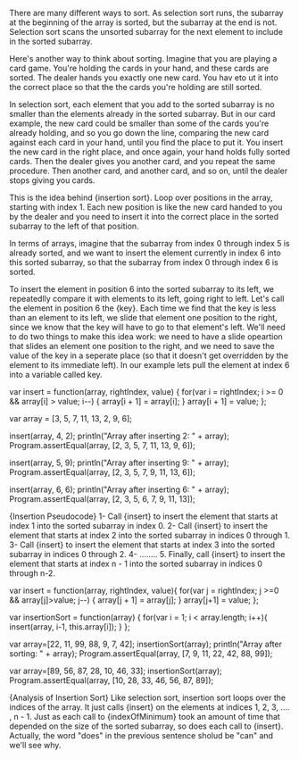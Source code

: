 There are many different ways to sort. As selection sort runs, the subarray at the beginning of the array is sorted, but the subarray at the end is not. Selection sort scans the unsorted subarray for the next element to include in the sorted subarray.

Here's another way to think about sorting. Imagine that you are playing a card game. You're holding the cards in your hand, and these cards are sorted. The dealer hands you exactly one new card. You hav eto ut it into the correct place so that the the cards you're holding are still sorted. 

In selection sort, each element that you add to the sorted subarray is no smaller than the elements already in the sorted subarray. But in our card example, the new card could be smaller than some of the cards you're already holding, and so you go down the line, comparing the new card against each card in your hand, until you find the place to put it. You insert the new card in the right place, and once again, your hand holds fully sorted cards. Then the dealer gives you another card, and you repeat the same procedure. Then another card, and another card, and so on, until the dealer stops giving you cards.

This is the idea behind {insertion sort}. Loop over positions in the array, starting with index 1. Each new position is like the new card handed to you by the dealer and you need to insert it into the correct place in the sorted subarray to the left of that position. 

In terms of arrays, imagine that the subarray from index 0 through index 5 is already sorted, and we want to insert the element currently in index 6 into this sorted subarray, so that the subarray from index 0 through index 6 is sorted. 

To insert the element in position 6 into the sorted subarray to its left, we repeatedlly compare it with elements to its left, going right to left. Let's call the element in position 6 the {key}. Each time we find that the key is less than an element to its left, we slide that element one position to the right, since we know that the key will have to go to that element's left. We'll need to do two things to make this idea work: we need to have a slide opeartion that slides an element one position to the right, and we need to save the value of the key in a seperate place (so that it doesn't get overridden by the element to its immediate left). In our example lets pull the element at index 6 into a variable called key.


var insert = function(array, rightIndex, value) {
    for(var i = rightIndex; i >= 0 && array[i] > value; i--) {
        array[i + 1] = array[i];
    }
    array[i + 1] = value;
};

var array = [3, 5, 7, 11, 13, 2, 9, 6];

insert(array, 4, 2);
println("Array after inserting 2:   " + array);
Program.assertEqual(array, [2, 3, 5, 7, 11, 13, 9, 6]);

insert(array, 5, 9);
println("Array after inserting 9:  " + array);
Program.assertEqual(array, [2, 3, 5, 7, 9, 11, 13, 6]);

insert(array, 6, 6);
println("Array after inserting 6:  " + array);
Program.assertEqual(array, [2, 3, 5, 6, 7, 9, 11, 13]);

{Insertion Pseudocode}
1- Call {insert} to insert the element that starts at index 1 into the sorted subarray in index 0.
2- Call {insert} to insert the element that starts at index 2 into the sorted subarray in indices 0 through 1.
3- Call {insert} to insert the element that starts at index 3 into the sorted subarray in indices 0 through 2.
4- ........
5. Finally, call {insert} to insert the element that starts at index n - 1 into the sorted subarray in indices 0 through n-2.


var insert = function(array, rightIndex, value){
    for(var j = rightIndex; j >=0 && array[j]>value; j--) {
        array[j + 1] = array[j];
    }
    array[j+1] = value;
};

var insertionSort = function(array) {
for(var i = 1; i < array.length; i++){
    insert(array, i-1, this.array[i]);
}
};

var array=[22, 11, 99, 88, 9, 7, 42];
insertionSort(array);
println("Array after sorting:  " + array);
Program.assertEqual(array, [7, 9, 11, 22, 42, 88, 99]);

var array=[89, 56, 87, 28, 10, 46, 33];
insertionSort(array);
Program.assertEqual(array, [10, 28, 33, 46, 56, 87, 89]);

{Analysis of Insertion Sort}
Like selection sort, insertion sort loops over the indices of the array. It just calls {insert} on the elements at indices 1, 2, 3, .... , n - 1. Just as each call to {indexOfMinimum} took an amount of time that depended on the size of the sorted subarray, so does each call to {insert}. Actually, the word "does" in the previous sentence sholud be "can" and we'll see why. 









